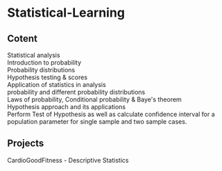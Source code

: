 # Statistical-Learning

## Cotent

Statistical analysis   
Introduction to probability  
Probability distributions    
Hypothesis testing & scores  
Application of statistics in analysis    
probability and different probability distributions  
Laws of probability, Conditional probability & Baye's theorem  
Hypothesis approach and its applications  
Perform Test of Hypothesis as well as calculate confidence interval for a population parameter for single sample and two sample cases.  

## Projects  
CardioGoodFitness - Descriptive Statistics  

